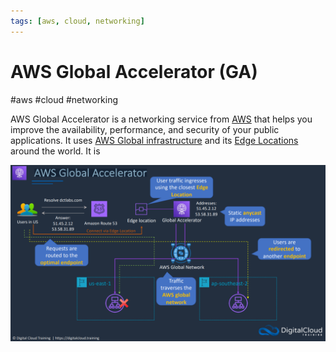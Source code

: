 ```yaml
---
tags: [aws, cloud, networking]
---
```

# AWS Global Accelerator (GA)
#aws #cloud #networking 


AWS Global Accelerator is a networking service from [AWS](Cloud%20Computing/AWS/AWS.md) that helps you improve the availability, performance, and security of your public applications. It uses [AWS Global infrastructure](Cloud%20Computing/AWS/Networking/AWS%20Global%20infrastructure.md) and its [Edge Locations](Cloud%20Computing/AWS/Networking/AWS%20Global%20infrastructure.md#Edge%20Locations) around the world. It is 

![](Attachments/Pasted%20image%2020230312215354.png)